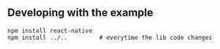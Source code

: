
## Developing with the example

```
npm install react-native
npm install ../..         # everytime the lib code changes
```
